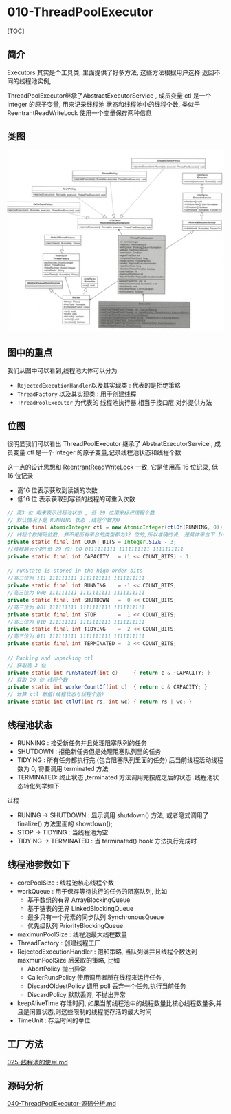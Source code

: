 # 010-ThreadPoolExecutor

[TOC]

## 简介

Executors 其实是个工具类, 里面提供了好多方法, 这些方法根据用户选择 返回不同的线程池实例,

ThreadPoolExecutor继承了AbstractExecutorService , 成员变量 ctl 是一个 Integer 的原子变量, 用来记录线程池 状态和线程池中的线程个数, 类似于 ReentrantReadWriteLock 使用一个变量保存两种信息

## 类图

![image-20200712115749599](../../../assets/image-20200712115749599.png)

## 图中的重点

我们从图中可以看到,线程池大体可以分为

- `RejectedExecutionHandler`以及其实现类 : 代表的是拒绝策略
- `ThreadFactory` 以及其实现类 : 用于创建线程
- `ThreadPoolExecutor` 为代表的 线程池执行器,相当于接口层,对外提供方法

## 位图

很明显我们可以看出 ThreadPoolExecutor 继承了 AbstratExecutorService , 成员变量 ctl 是一个 Integer 的原子变量,记录线程池状态和线程个数

这一点的设计思想和 [ReentrantReadWriteLock](../07-线程中的锁/041-读写锁ReentrantReadWriteLock.md) 一致, 它是使用高 16 位记录, 低16 位记录

- 高16 位表示获取到读锁的次数
- 低16 位 表示获取到写锁的线程的可重入次数

```java
// 高3 位 用来表示线程池状态 , 低 29 位用来标识线程个数
// 默认情况下是 RUNNING 状态 ,线程个数为0
private final AtomicInteger ctl = new AtomicInteger(ctlOf(RUNNING, 0));
// 线程个数掩码位数, 并不是所有平台的类型都为32 位的,所以准确的说, 是具体平台下 Interger 的二进制位数-3 后的剩余位数锁标识的树才是线程的个数
private static final int COUNT_BITS = Integer.SIZE - 3;
//线程最大个数(低 29 位) 00 0111111111 1111111111 1111111111
private static final int CAPACITY   = (1 << COUNT_BITS) - 1;

// runState is stored in the high-order bits
//高三位为 111 111111111 1111111111 1111111111
private static final int RUNNING    = -1 << COUNT_BITS;
//高三位为 000 111111111 1111111111 1111111111
private static final int SHUTDOWN   =  0 << COUNT_BITS;
//高三位为 001 111111111 1111111111 1111111111
private static final int STOP       =  1 << COUNT_BITS;
//高三位为 010 111111111 1111111111 1111111111
private static final int TIDYING    =  2 << COUNT_BITS;
//高三位为 011 111111111 1111111111 1111111111
private static final int TERMINATED =  3 << COUNT_BITS;

// Packing and unpacking ctl
// 获取高 3 位
private static int runStateOf(int c)     { return c & ~CAPACITY; }
// 获取 29 位 线程个数
private static int workerCountOf(int c)  { return c & CAPACITY; }
// 计算 ctl 新值(线程状态与线程个数)
private static int ctlOf(int rs, int wc) { return rs | wc; }
```

## 线程池状态

- RUNNING : 接受新任务并且处理阻塞队列的任务
- SHUTDOWN : 拒绝新任务但是处理阻塞队列里的任务
- TIDYING : 所有任务都执行完 (包含阻塞队列里面的任务) 后当前线程活动线程数为 0, 将要调用 terminated 方法
- TERMINATED: 终止状态 ,terminated 方法调用完按成之后的状态 .线程池状态转化列举如下

过程

- RUNING -> SHUTDOWN : 显示调用 shutdown() 方法, 或者隐式调用了 finalize()  方法里面的 showdown();
- STOP -> TIDYING : 当线程池为空
- TIDYING -> TERMINATED : 当 terminated()  hook 方法执行完成时

## 线程池参数如下

- corePoolSize : 线程池核心线程个数
- workQueue : 用于保存等待执行的任务的阻塞队列, 比如
  - 基于数组的有界 ArrayBlockingQueue 
  - 基于链表的无界 LinkedBlockingQueue
  - 最多只有一个元素的同步队列 SynchronousQueue 
  - 优先级队列 PriorityBlockingQueue
- maximunPoolSize : 线程池最大线程数量
- ThreadFactory : 创建线程工厂
- RejectedExecutionHandler : 饱和策略, 当队列满并且线程个数达到 maxmunPoolSize 后采取的策略, 比如 
  - AbortPolicy 抛出异常
  - CallerRunsPolicy 使用调用者所在线程来运行任务 ,
  - DiscardOldestPolicy 调用 poll 丢弃一个任务,执行当前任务
  - DiscardPolicy 默默丢弃, 不抛出异常
- keepAliveTime 存活时间, 如果当前线程池中的线程数量比核心线程数量多,并且是闲置状态,则这些限制的线程能存活的最大时间
- TimeUnit : 存活时间的单位

## 工厂方法

 [025-线程池的使用.md](025-线程池的使用.md) 

## 源码分析

 [040-ThreadPoolExecutor-源码分析.md](040-ThreadPoolExecutor-源码分析.md) 